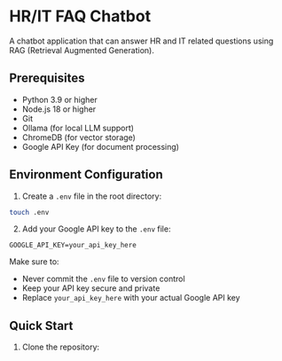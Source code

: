 # HR/IT FAQ Chatbot

A chatbot application that can answer HR and IT related questions using RAG (Retrieval Augmented Generation).

## Prerequisites

- Python 3.9 or higher
- Node.js 18 or higher
- Git
- Ollama (for local LLM support)
- ChromeDB (for vector storage)
- Google API Key (for document processing)

## Environment Configuration

1. Create a `.env` file in the root directory:
```bash
touch .env
```

2. Add your Google API key to the `.env` file:
```
GOOGLE_API_KEY=your_api_key_here
```

Make sure to:
- Never commit the `.env` file to version control
- Keep your API key secure and private
- Replace `your_api_key_here` with your actual Google API key

## Quick Start

1. Clone the repository:
```